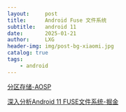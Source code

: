 ```yaml
---
layout:     post
title:      Android Fuse 文件系统
subtitle:   android 11
date:       2025-01-21
author:     LXG
header-img: img/post-bg-xiaomi.jpg
catalog: true
tags:
    - android
---
```


[分区存储-AOSP](https://source.android.com/docs/core/storage/scoped?hl=zh-cn)

[深入分析Android 11 FUSE文件系统-掘金](https://juejin.cn/post/7260732088412553253)


